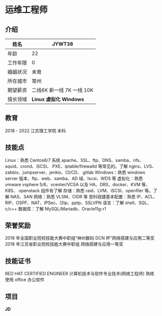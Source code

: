 # 运维工程师

## 介绍

| 姓名     | JYWT38                      |
| -------- | ---------------------------- |
| 年龄     | 22                           |
| 工作年限 | 0                            |
| 婚姻状况 | 未育                         |
| 所在城市 | 常州                         |
| 期望薪资 | 二线6K 新一线 7K 一线 10K     |
| 擅长领域 | **Linux**  **虚拟化**  **Windows** |



## 教育

2018 - 2022    江苏理工学院    本科



## 技能点

Linux：熟悉 Centos6/7 系统 apache、SSL、ftp、DNS、samba、nfs、squid、crond、iSCSI、
PXE、iptable/firewalld 等常见的。了解 nginx、LVS、zabbix、jumpserver、jenkis、CI/CD、
gitlab 
Windows：熟悉 windows server 版本、ftp、web、samba、AD 域、Iscsi、WDS 等 
虚拟化：熟悉 vmware vsphere 5/6、vcenter/VCSA 以及 HA、DRS、docker、KVM 等、K8S、
openstack 组件有了解 
存储：熟悉 raid、LVM、iSCSI、openfiler 等。了解 NAS、SAN 
网络：熟悉 VLSM、CIDR 等 
思科锐捷基本配置：熟悉 IP、ACL、RIP、OSPF、NAT、IPSec、l2tp、pptp、SSLVPN 
语言：了解 shell、SQL、c/c++ 
数据库：了解 MySQL/Mariadb、Oracle11g-r1 

## 荣誉奖励
2018 年全国职业院校技能大赛中职组“神州数码 DCN 杯”网络搭建与应用二等奖 
2018 年江苏省职业院校技能大赛中职组 网络搭建与应用一等奖 
## 技能证书
RED HAT CERTIFIED ENGINEER
计算机技术与软件专业技术(网络工程师) 
熟练使用 office 办公软件
## 项目

#### JD







